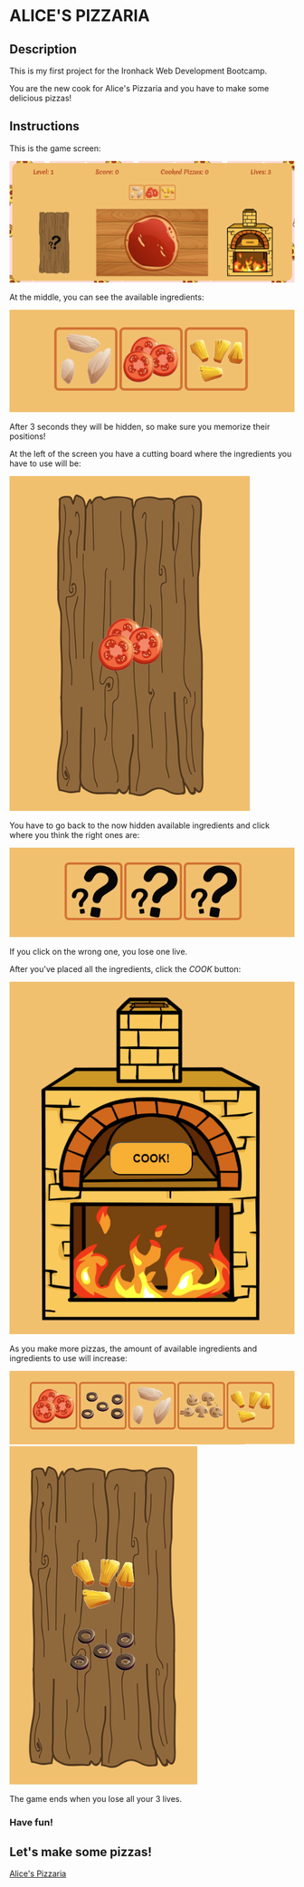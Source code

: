 # ALICE'S PIZZARIA


## Description


This is my first project for the Ironhack Web Development Bootcamp.

You are the new cook for Alice's Pizzaria and you have to make some delicious pizzas!


## Instructions


This is the game screen:

![](https://github.com/LM-Vasco/alice-pizzaria/blob/main/images/readme/readme_game_screen.png)

At the middle, you can see the available ingredients:

![](https://github.com/LM-Vasco/alice-pizzaria/blob/main/images/readme/readme_available_ingredients.png)

After 3 seconds they will be hidden, so make sure you memorize their positions!

At the left of the screen you have a cutting board where the ingredients you have to use will be:

![](https://github.com/LM-Vasco/alice-pizzaria/blob/main/images/readme/readme_cutting_board.png)

You have to go back to the now hidden available ingredients and click where you think the right ones are:

![](https://github.com/LM-Vasco/alice-pizzaria/blob/main/images/readme/readme_hidden_ingredients.png)

If you click on the wrong one, you lose one live.

After you've placed all the ingredients, click the *COOK* button:

![](https://github.com/LM-Vasco/alice-pizzaria/blob/main/images/readme/readme_cook.png)

As you make more pizzas, the amount of available ingredients and ingredients to use will increase:

![](https://github.com/LM-Vasco/alice-pizzaria/blob/main/images/readme/readme_available_ingredients_increase.png)
![](https://github.com/LM-Vasco/alice-pizzaria/blob/main/images/readme/readme_cutting_board_increase.png)

The game ends when you lose all your 3 lives.

### Have fun!



## Let's make some pizzas!


[Alice's Pizzaria](https://lm-vasco.github.io/alice-pizzaria/)

